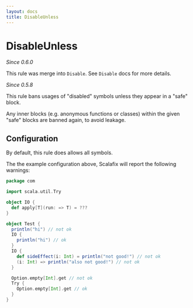 ```yaml
---
layout: docs
title: DisableUnless
---
```


# DisableUnless

_Since 0.6.0_

This rule was merge into `Disable`. See `Disable` docs for more details.

_Since 0.5.8_

This rule bans usages of "disabled" symbols unless they appear in a "safe" block.

Any inner blocks (e.g. anonymous functions or classes)
within the given "safe" blocks are banned again, to avoid leakage.

## Configuration

By default, this rule does allows all symbols.



The the example configuration above, Scalafix will report the following warnings:
```scala
package com

import scala.util.Try

object IO {
  def apply[T](run: => T) = ???
}

object Test {
  println("hi") // not ok
  IO {
    println("hi") // ok
  }
  IO {
    def sideEffect(i: Int) = println("not good!") // not ok
    (i: Int) => println("also not good!") // not ok
  }

  Option.empty[Int].get // not ok
  Try {
    Option.empty[Int].get // ok
  }
}
```